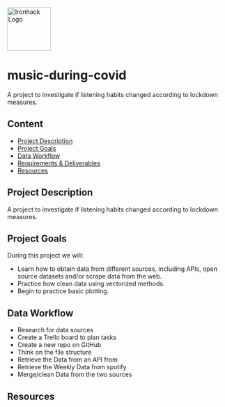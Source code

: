 <img src="https://bit.ly/2VnXWr2" alt="Ironhack Logo" width="100"/>

# music-during-covid
A project to investigate if listening habits changed according to lockdown measures.


## Content
- [Project Description](#project-description)
- [Project Goals](#project-goals)
- [Data Workflow](#data-workflow)
- [Requirements & Deliverables](#requirements-&-deliverables)
- [Resources](#resources)

## Project Description  
A project to investigate if listening habits changed according to lockdown measures.

## Project Goals
During this project we will:
* Learn how to obtain data from different sources, including APIs, open source datasets and/or scrape data from the web.
* Practice how clean data using vectorized methods.
* Begin to practice basic plotting.

## Data Workflow

* Research for data sources
* Create a Trello board to plan tasks
* Create a new repo on GitHub
* Think on the file structure
* Retrieve the Data from an API from
* Retrieve the Weekly Data from spotify 
* Merge/clean Data from the two sources 

## Resources


<a href='https://spotifycharts.com/'>


